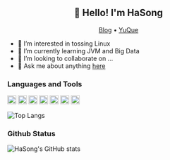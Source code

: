 <h2 align="center">👋 Hello! I'm HaSong</h2>

<p align="center">
  <a href="https://www.ding-zk.top">Blog</a> •
  <a href="https://www.yuque.com/ding-zk">YuQue</a>
</p>

- 👀 I’m interested in tossing Linux
- 🌱 I’m currently learning JVM and Big Data
- 💞️ I’m looking to collaborate on ...
- 💬 Ask me about anything [here](https://github.com/ding-zk/ding-zk/issues)

### Languages and Tools

<code><img height="20" src="https://cdn.jsdelivr.net/gh/ding-zk/CDN@master/LanguagesAndTools/java.png"></code>
<code><img height="20" src="https://cdn.jsdelivr.net/gh/ding-zk/CDN@master/LanguagesAndTools/cpp.png"></code>
<code><img height="20" src="https://cdn.jsdelivr.net/gh/ding-zk/CDN@master/LanguagesAndTools/python.png"></code>
<code><img height="20" src="https://cdn.jsdelivr.net/gh/ding-zk/CDN@master/LanguagesAndTools/rust.png"></code>
<code><img height="20" src="https://cdn.jsdelivr.net/gh/ding-zk/CDN@master/LanguagesAndTools/mysql.png"></code>
<code><img height="20" src="https://cdn.jsdelivr.net/gh/ding-zk/CDN@master/LanguagesAndTools/git.png"></code>
<code><img height="20" src="https://cdn.jsdelivr.net/gh/ding-zk/CDN@master/LanguagesAndTools/linux.png"></code>

![Top Langs](https://github-readme-stats-ding-zk.vercel.app/api/top-langs/?username=ding-zk&layout=compact&theme=nord)

### Github Status

![HaSong's GitHub stats](https://github-readme-stats-ding-zk.vercel.app/api?username=ding-zk&show_icons=true&theme=nord)
